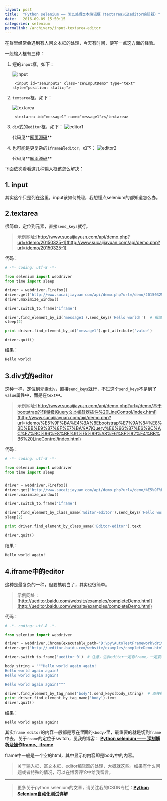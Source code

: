 ```yaml
---
layout: post
title:  "Python selenium —— 怎么处理文本编辑框（textarea以及editor编辑器）"
date:   2016-09-09 15:50:15
categories: selenium
permalink: /archivers/input-textarea-editor
---
```



在群里经常会遇到有人问文本框的处理，今天有时间，便写一点这方面的经验。

一般输入框有三种：

1. 短的`input`框，如下：

	![input](http://img.blog.csdn.net/20160831153441946)

		<input id="zenInput2" class="zenInputDemo" type="text" style="position: static;">

2. `textarea`框，如下：

	![textarea](http://img.blog.csdn.net/20160831153559170)

		<textarea id="message1" name="message1"></textarea>

3. `div`式的`editor`框，如下：
	![editor1](http://img.blog.csdn.net/20160831154341946)

	代码见**[网页源码](http://www.sucaijiayuan.com/api/demo.php?url=/demo/%E5%9F%BA%E4%BA%8Ebootstrap%E7%9A%84%E8%BD%BB%E9%87%8F%E7%BA%A7jQuery%E6%96%87%E6%9C%AC%E7%BC%96%E8%BE%91%E5%99%A8%E6%8F%92%E4%BB%B6%20LineControl/index.html)**

4. 也可能是更复杂的`iframe`的`editor`，如下：
	![editor2](http://img.blog.csdn.net/20160831154801139)

	代码见**[网页源码](http://ueditor.baidu.com/website/examples/completeDemo.html)**

下面依次看看这几种输入框该怎么解决：

## **1. input**

其实这个只是列在这里，input该如何处理，我想懂点selenium的都知道怎么办。

## **2.textarea**

很简单，定位到元素，直接`send_keys`就行。

> 示例网址:[http://www.sucaijiayuan.com/api/demo.php?url=/demo/20150325-1](http://www.sucaijiayuan.com/api/demo.php?url=/demo/20150325-1)

代码：

```python
# -*- coding: utf-8 -*-

from selenium import webdriver
from time import sleep

driver = webdriver.Firefox()
driver.get('http://www.sucaijiayuan.com/api/demo.php?url=/demo/20150325-1')
driver.maximize_window()

driver.switch_to.frame('iframe')

driver.find_element_by_id('message1').send_keys('Hello world!')  # 很简单，直接send_keys就行
sleep(2)

print driver.find_element_by_id('message1').get_attribute('value')

driver.quit()
```

结果：

```
Hello world!
```

## **3.div式的editor**

这种一样，定位到元素`div`，直接`send_keys`就行，不过这个`send_keys`不是到了`value`属性中，而是在`text`中。

> 示例网址:[http://www.sucaijiayuan.com/api/demo.php?url=/demo/基于bootstrap的轻量级jQuery文本编辑器插件%20LineControl/index.html](http://www.sucaijiayuan.com/api/demo.php?url=/demo/%E5%9F%BA%E4%BA%8Ebootstrap%E7%9A%84%E8%BD%BB%E9%87%8F%E7%BA%A7jQuery%E6%96%87%E6%9C%AC%E7%BC%96%E8%BE%91%E5%99%A8%E6%8F%92%E4%BB%B6%20LineControl/index.html)

代码：

```python
# -*- coding: utf-8 -*-

from selenium import webdriver
from time import sleep


driver = webdriver.Firefox()
driver.get('http://www.sucaijiayuan.com/api/demo.php?url=/demo/%E5%9F%BA%E4%BA%8Ebootstrap%E7%9A%84%E8%BD%BB%E9%87%8F%E7%BA%A7jQuery%E6%96%87%E6%9C%AC%E7%BC%96%E8%BE%91%E5%99%A8%E6%8F%92%E4%BB%B6%20LineControl/index.html')
driver.maximize_window()

driver.switch_to.frame('iframe')

driver.find_element_by_class_name('Editor-editor').send_keys('Hello world again!')  # 没什么区别，也是直接send_keys
sleep(2)

print driver.find_element_by_class_name('Editor-editor').text

driver.quit()
```

结果：

```
Hello world again!
```

## **4.iframe中的editor**

这种是最复杂的一种，但要搞明白了，其实也很简单。

> 示例网址：[http://ueditor.baidu.com/website/examples/completeDemo.html](http://ueditor.baidu.com/website/examples/completeDemo.html)

代码：

```python
# -*- coding: utf-8 -*-

from selenium import webdriver

driver = webdriver.Chrome(executable_path='D:\py\AutoTestFramework\drivers\chromedriver.exe')
driver.get('http://ueditor.baidu.com/website/examples/completeDemo.html')

driver.switch_to.frame('ueditor_0')  # 注意，这种editor一定有frame，一定要切frame

body_string = """Hello world again again!
Hello world again again!
Hello world again again!

Hello world again again!"""

driver.find_element_by_tag_name('body').send_keys(body_string)  # 直接往frame里的body里填内容，是不是很简单粗暴
print driver.find_element_by_tag_name('body').text
driver.quit()
```

结果：

```
Hello world again again!
```

其实`frame editor`的内容一般都是写在里面的`<body>`里，最重要的就是切到`frame`中去，关于`frame`的定位于switch，见我的博客：
**[Python selenium —— 深刻解析及操作frame、iframe ](https://huilansame.github.io/huilansame.github.io/archivers/switch-to-frame)**

frame中一般是一个空的html，其中显示的内容即是body中的内容。

> 关于输入框、富文本框、editor编辑器的处理，大概就这些。如果有什么问题或者特殊的情况，可以在博客评论中给我留言。

****

> 更多关于python selenium的文章，请关注我的CSDN专栏：**[Python Selenium自动化测试详解](http://blog.csdn.net/column/details/12694.html)**
